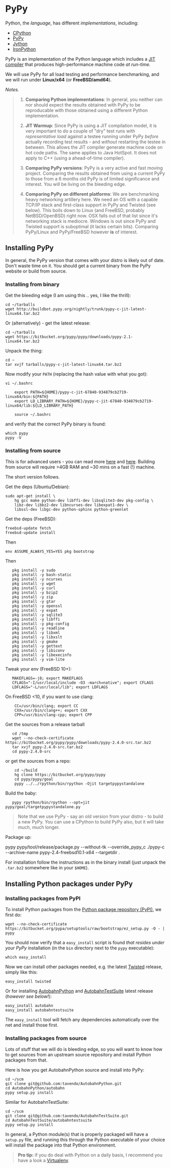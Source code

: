 

# PyPy

Python, the *language*, has different *implementations*, including:

 * [CPython](http://www.python.org/)
 * [PyPy](http://pypy.org/)
 * [Jython](http://jython.org/)
 * [IronPython](http://ironpython.net/)

PyPy is an implementation of the Python language which includes a [JIT compiler](http://en.wikipedia.org/wiki/Just-in-time_compilation) that produces high-performance machine code *at run-time*.

We will use PyPy for all load testing and performance benchmarking, and we will run under **Linux/x64** (or **FreeBSD/amd64**).

*Notes.*

> 1. **Comparing Python implementations**: In general, you neither can nor should expect the results obtained with PyPy to be reproducable with those obtained using a different Python implementation.
>
> 2. **JIT Warmup**: Since PyPy is using a JIT compilation model, it is very important to do a couple of "dry" test runs with *representative load* against a testee running under PyPy *before* actually recording test results - and *without* restarting the testee in between. This allows the JIT compiler generate machine code on hot code paths.
>The same applies to Java HotSpot. It does not apply to C++ (using a ahead-of-time compiler).
>
> 3. **Comparing PyPy versions**: PyPy is a very active and fast moving project. Comparing the results obtained from using a current PyPy to those from a 6 months old PyPy is of limited significance and interest. You will be living on the bleeding edge.
> 4. **Comparing PyPy on different platforms**: We are benchmarking heavy networking artillery here. We need an OS with a capable TCP/IP stack and first-class support in PyPy and Twisted (see below). This boils down to Linux (and FreeBSD, probably NetBSD/OpenBSD) right now. OSX falls out of that list since it's networking stack is mediocre. Windows is out since PyPy and Twisted support is suboptimal (it lacks certain bits). Comparing PyPy/Linux and PyPy/FreeBSD however **is** of interest.

## Installing PyPy

In general, the PyPy version that comes with your distro is likely out of date. Don't waste time on it. You should get a current binary from the PyPy website or build from source.

### Installing from binary

Get the bleeding edge (I am using this .. yes, I like the thrill):

	cd ~/tarballs
	wget http://buildbot.pypy.org/nightly/trunk/pypy-c-jit-latest-linux64.tar.bz2

Or (alternatively) - get the latest release:

	cd ~/tarballs
	wget https://bitbucket.org/pypy/pypy/downloads/pypy-2.1-linux64.tar.bz2

Unpack the thing:

	cd ~
	tar xvjf tarballs/pypy-c-jit-latest-linux64.tar.bz2

Now modify your `PATH` (replacing the hash value with what you got):

	vi ~/.bashrc

        export PATH=${HOME}/pypy-c-jit-67840-934879cb2719-linux64/bin:${PATH}
        export LD_LIBRARY_PATH=${HOME}/pypy-c-jit-67840-934879cb2719-linux64/lib:${LD_LIBRARY_PATH}

        source ~/.bashrc

and verify that the correct PyPy binary is found:

	which pypy
	pypy -V

### Installing from source

This is for advanced users - you can read more [here](http://pypy.org/download.html) and [here](http://pypy.readthedocs.org/en/latest/getting-started-python.html#translating-the-pypy-python-interpreter). Building from source will require >4GB RAM and ~30 mins on a fast (!) machine.

The short version follows.

Get the deps (Ubuntu/Debian):

	sudo apt-get install \
		hg gcc make python-dev libffi-dev libsqlite3-dev pkg-config \
		libz-dev libbz2-dev libncurses-dev libexpat1-dev \
		libssl-dev libgc-dev python-sphinx python-greenlet

Get the deps (FreeBSD):

```
freebsd-update fetch
freebsd-update install
```

Then

```
env ASSUME_ALWAYS_YES=YES pkg bootstrap
```

Then

```
   pkg install -y sudo
   pkg install -y bash-static
   pkg install -y ncurses
   pkg install -y wget
   pkg install -y curl
   pkg install -y bzip2
   pkg install -y zip
   pkg install -y gtar
   pkg install -y openssl
   pkg install -y expat
   pkg install -y sqlite3
   pkg install -y libffi
   pkg install -y pkg-config
   pkg install -y readline
   pkg install -y libxml
   pkg install -y libxslt
   pkg install -y gmake
   pkg install -y gettext
   pkg install -y libiconv
   pkg install -y libexecinfo
   pkg install -y vim-lite
```

Tweak your env (FreeBSD 10+):

```
   MAKEFLAGS=-j8; export MAKEFLAGS
   CFLAGS="-I/usr/local/include -O3 -march=native"; export CFLAGS
   LDFLAGS="-L/usr/local/lib"; export LDFLAGS
```

On FreeBSD <10, if you want to use clang:

```
	CC=/usr/bin/clang; export CC
	CXX=/usr/bin/clang++; export CXX
	CPP=/usr/bin/clang-cpp; export CPP
```

Get the sources from a release tarball

```
   cd /tmp
   wget --no-check-certificate https://bitbucket.org/pypy/pypy/downloads/pypy-2.4.0-src.tar.bz2
   tar xvjf pypy-2.4.0-src.tar.bz2
   cd pypy-2.4.0-src
```

or get the sources from a repo:

```
	cd ~/build
	hg clone https://bitbucket.org/pypy/pypy
	cd pypy/pypy/goal
	pypy ../../rpython/bin/rpython -Ojit targetpypystandalone
```

Build the baby:

```
   pypy rpython/bin/rpython --opt=jit pypy/goal/targetpypystandalone.py
```

> Note that we use PyPy - say an old version from your distro - to build a new PyPy. You can use a CPython to build PyPy also, but it will take much, much longer.
>

Package up:

   pypy pypy/tool/release/package.py --without-tk --override_pypy_c ./pypy-c --archive-name pypy-2.4-freebsd10.1-x64 --targetdir .

For installation follow the instructions as in the binary install (just unpack the `.tar.bz2` somewhere like in your `$HOME`).


## Installing Python packages under PyPy

### Installing packages from PyPI

To install Python packages from the [Python package repository (PyPI)](https://pypi.python.org/pypi), we first do:

	wget --no-check-certificate https://bitbucket.org/pypa/setuptools/raw/bootstrap/ez_setup.py -O - | pypy

You should now verify that a `easy_install` script is found *that resides under your PyPy* installation (in the `bin` directory next to the `pypy` executable):

	which easy_install

Now we can install other packages needed, e.g. the latest [Twisted](http://twistedmatrix.com/) release, simply like this:

	easy_install twisted

Or for installing [AutobahnPython](http://autobahn.ws/python/) and [AutobahnTestSuite](http://autobahn.ws/testsuite/) latest release (*however see below!*):

	easy_install autobahn
	easy_install autobahntestsuite

The `easy_install` tool will fetch any dependencies automatically over the net and install those first.

### Installing packages from source

Lots of stuff that we will do is bleeding edge, so you will want to know how to get sources from an upstream source repository and install Python packages from that.

Here is how you get AutobahnPython source and install into PyPy:

	cd ~/scm
	git clone git@github.com:tavendo/AutobahnPython.git
	cd AutobahnPython/autobahn
	pypy setup.py install

Similar for AutobahnTestSuite:

	cd ~/scm
	git clone git@github.com:tavendo/AutobahnTestSuite.git
	cd AutobahnTestSuite/autobahntestsuite
	pypy setup.py install

In general, a Python module(s) that is properly packaged will have a `setup.py` file, and running this through the Python executable of your choice will install the package into that Python environment.

> **Pro tip:** if you do deal with Python on a daily basis, I recommend you have a look a [Virtualenv](http://www.virtualenv.org).
